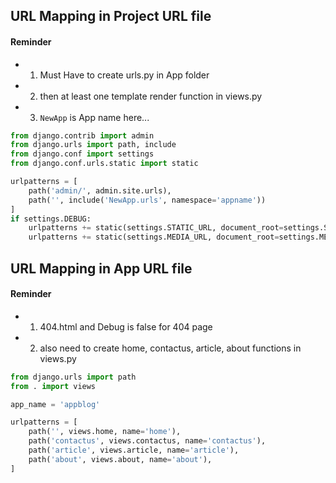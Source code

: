 ## URL Mapping in Project URL file
#### Reminder
- 1. Must Have to create urls.py in App folder 
- 2. then at least one template render function in views.py 
- 3. `NewApp` is App name here...

```py
from django.contrib import admin
from django.urls import path, include
from django.conf import settings
from django.conf.urls.static import static

urlpatterns = [
    path('admin/', admin.site.urls),
    path('', include('NewApp.urls', namespace='appname'))
]  
if settings.DEBUG:
    urlpatterns += static(settings.STATIC_URL, document_root=settings.STATIC_ROOT)  # -------- For collctstatic or admin css
    urlpatterns += static(settings.MEDIA_URL, document_root=settings.MEDIA_ROOT)    # -------- For Media Support
```

## URL Mapping in App URL file
#### Reminder
- 1. 404.html and Debug is false for 404 page
- 2. also need to create home, contactus, article, about functions in views.py

```py
from django.urls import path
from . import views

app_name = 'appblog'

urlpatterns = [
    path('', views.home, name='home'),  
    path('contactus', views.contactus, name='contactus'),  
    path('article', views.article, name='article'),  
    path('about', views.about, name='about'),  
]
```

